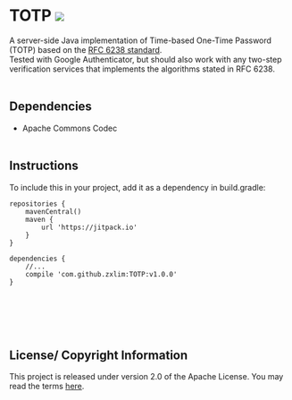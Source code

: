 # TOTP [![](https://jitpack.io/v/zxlim/TOTP.svg)](https://jitpack.io/#zxlim/TOTP)

A server-side Java implementation of Time-based One-Time Password (TOTP) based on the [RFC 6238 standard](https://tools.ietf.org/html/rfc6238).
<br>
Tested with Google Authenticator, but should also work with any two-step verification services that implements the algorithms stated in RFC 6238.
<br><br>

## Dependencies

- Apache Commons Codec
<br><br>

## Instructions

To include this in your project, add it as a dependency in build.gradle:
```
repositories {
    mavenCentral()
    maven {
    	url 'https://jitpack.io'
    }
}

dependencies {
    //...
    compile 'com.github.zxlim:TOTP:v1.0.0'
}
```
<br><br><br><br>

## License/ Copyright Information

This project is released under version 2.0 of the Apache License. You may read the terms [here](LICENSE).

